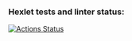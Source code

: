 ### Hexlet tests and linter status:
[![Actions Status](https://github.com/natalia-nuikina/frontend-project-11/actions/workflows/hexlet-check.yml/badge.svg)](https://github.com/natalia-nuikina/frontend-project-11/actions)
